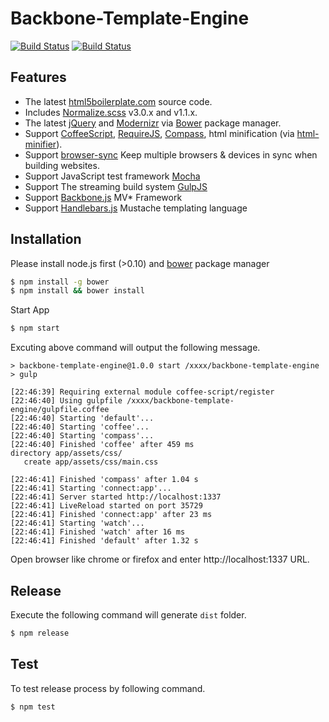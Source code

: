 # Backbone-Template-Engine

[![Build Status](https://travis-ci.org/appleboy/backbone-template-engine.png)](http://travis-ci.org/appleboy/backbone-template-engine) [![Build Status](https://drone.io/github.com/appleboy/backbone-template-engine/status.png)](https://drone.io/github.com/appleboy/backbone-template-engine/latest)

## Features

* The latest [html5boilerplate.com](http://html5boilerplate.com/) source code.
* Includes [Normalize.scss](https://github.com/appleboy/normalize.scss) v3.0.x and v1.1.x.
* The latest [jQuery](http://jquery.com/) and [Modernizr](http://modernizr.com/) via [Bower](http://bower.io/) package manager.
* Support [CoffeeScript](http://coffeescript.org/), [RequireJS](http://requirejs.org/), [Compass](http://compass-style.org/), html minification (via [html-minifier](http://kangax.github.io/html-minifier/)).
* Support [browser-sync](http://browsersync.io) Keep multiple browsers & devices in sync when building websites.
* Support JavaScript test framework [Mocha](http://visionmedia.github.io/mocha/)
* Support The streaming build system [GulpJS](http://gulpjs.com)
* Support [Backbone.js](http://backbonejs.org) MV* Framework
* Support [Handlebars.js](http://handlebarsjs.com) Mustache templating language

## Installation

Please install node.js first (>0.10) and [bower](http://bower.io/) package manager

```bash
$ npm install -g bower
$ npm install && bower install
```

Start App

```bash
$ npm start
```

Excuting above command will output the following message.

```
> backbone-template-engine@1.0.0 start /xxxx/backbone-template-engine
> gulp

[22:46:39] Requiring external module coffee-script/register
[22:46:40] Using gulpfile /xxxx/backbone-template-engine/gulpfile.coffee
[22:46:40] Starting 'default'...
[22:46:40] Starting 'coffee'...
[22:46:40] Starting 'compass'...
[22:46:40] Finished 'coffee' after 459 ms
directory app/assets/css/
   create app/assets/css/main.css

[22:46:41] Finished 'compass' after 1.04 s
[22:46:41] Starting 'connect:app'...
[22:46:41] Server started http://localhost:1337
[22:46:41] LiveReload started on port 35729
[22:46:41] Finished 'connect:app' after 23 ms
[22:46:41] Starting 'watch'...
[22:46:41] Finished 'watch' after 16 ms
[22:46:41] Finished 'default' after 1.32 s
```

Open browser like chrome or firefox and enter http://localhost:1337 URL.

## Release

Execute the following command will generate `dist` folder.

```bash
$ npm release
```

## Test

To test release process by following command.

```bash
$ npm test
```

